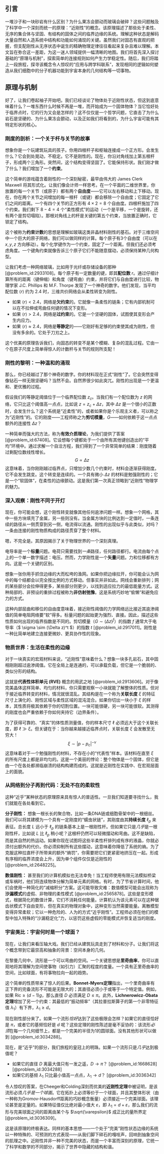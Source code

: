 ## 引言
一堆沙子和一块砂岩有什么区别？为什么果冻会颤动而玻璃会破碎？这些问题触及了科学中一个深刻而统一的原理：“近刚性”的概念。该原理描述了那些处于柔性、无序的集合体与坚固、有结构的固体之间的临界边缘的系统。理解这种状态是解码大量自然和人造系统中结构和功能如何涌现的关键。虽然我们对固态有直观的把握，但支配刚性从无序状态中诞生的精确物理定律往往看起来复杂且难以理解。本文旨在弥合这一差距，为这一迷人领域提供一幅清晰的地图。我们将首先深入探讨基础的“原理与机制”，探索简单的连接规则如何产生力学稳定性。随后，我们将踏上一段旅程，探寻该概念令人惊叹的“应用与跨学科联系”，发现相同的逻辑如何塑造从我们细胞中的分子机器功能到宇宙本身的几何结构等一切事物。

## 原理与机制

好了，让我们卷起袖子开始吧。我们已经谈论了物体处于近刚性状态，但这到底意味着什么？一堆东西什么时候不再是一堆，而开始成为一个固体物体？当它恰好处于临界点时，它的行为又会是怎样的？这不仅仅是一个哲学问题，它直击了为什么岩石是坚硬的、为什么果冻会颤动，以及正如我们将看到的，为什么宇宙可能有其特定形状的核心。

### 刚度的剖析：一个关于杆与关节的故事

想象你是一个玩建筑玩具的孩子。你用四根杆子和枢轴连接成一个正方形。会发生什么？它会到处晃动，不稳定。它不是刚性的。现在，你沿对角线加上第五根杆子，形成两个三角形。突然间，这个结构变得坚固了。它能保持形状。我们刚才做了什么？我们增加了一个**约束**。

这个简单的游戏蕴含着刚性的一个深刻秘密，最早由伟大的 James Clerk Maxwell 将其形式化。让我们像会计师一样思考。在一个平面的二维世界里，你放置的每一个关节（或原子）都有两个**自由度**——它可以左右移动和上下移动。现在，你在两个关节之间增加的每一根杆（或键）都会移除一个自由度；它固定了它们之间的距离。一个有四个关节的正方形有 $4 \times 2 = 8$ 个自由度。四根杆施加了四个约束。我们剩下 $8 - 4 = 4$ 个“柔性模式”的运动（一个是平移，一个是旋转，还有两个是剪切塌陷）。那根对角线上的杆是关键的第五个约束，当放置正确时，它锁定了结构。

这个被称为**约束计数**的思想是理解如玻璃这类非晶材料刚性的基石。对于三维空间中一个巨大的原子网络，我们可以做同样的计算。每个原子有3个自由度（可以在 $x, y, z$ 方向移动）。每个化学键作为一个约束，固定了一个距离。但我们还必须考虑角度。一个键角约束就像告诉三个原子它们不能随意摆动，必须保持某种几何构型。

让我们考虑一种网络玻璃，比如用于光纤或存储设备的那种 [@problem_id:2933108]。每个原子有一定数量的键，即其**配位数** $r$。通过仔细计算所有的距离（键伸缩）和角度（键弯曲）约束，并将它们与自由度进行比较，物理学家 J.C. Phillips 和 M.F. Thorpe 发现了一个神奇的数字。他们发现，当平均配位数 $\langle r \rangle$ 约为 $2.4$ 时，三维共价网络会从柔性转变为刚性。

- 如果 $\langle r \rangle < 2.4$，网络是**欠约束**的。它就像一条柔性的链条；它有内部机制可以在不拉伸或弯曲任何键的情况下变形。
- 如果 $\langle r \rangle > 2.4$，网络是**过约束**的。它是一个坚硬的固体，试图使其变形会产生内应力。
- 如果 $\langle r \rangle \approx 2.4$，网络是**等静定**的——它刚好有足够的约束使其成为刚性，但没有多余的。它处于刀刃之上。

这个优美的原理告诉我们，向固态的转变不是某个模糊、复杂的混乱过程。它由一个在原子尺度上简单得惊人的计数杆与关节的规则所支配！

### 刚性的黎明：一种温和的涌现

那么，你已经越过了那个神奇的数字。你的材料现在正式“刚性”了。它会突然变得像钻石一样无限坚硬吗？当然不会。自然界很少如此突兀。刚性的出现是一个更温和、更优雅的过程。

假设我们的等静定阈值位于一个临界配位数 $z_c$。当我们有一个配位数为 $z$ 的网络，它只比这个阈值高一点点，比如说 $z = z_c + \Delta z$，其中 $\Delta z$ 是一个很小的正数时，会发生什么？这个系统是“近柔性”的，或者如果你是个乐观主义者，可以称之为“近刚性”的。它的刚度——工程师称之为**剪切模量**，$G$——如何依赖于这一点点额外的连接性 $\Delta z$？

一种简单而强大的方法，称为**有效介质理论**，为我们提供了答案 [@problem_id:67408]。它设想每个键都处于一个由所有其他键创造出的“平均”环境中。通过求解一个自洽方程，我们得到了一个异常简单的结果：刚度随着过剩配位数线性增长。
$$ G \propto \Delta z $$
这意味着，当你刚刚越过临界点，只增加少数几个约束时，材料会逐渐获得刚度。它不会发生跳变。这个转变是连续的。一个具有微小 $\Delta z$ 的材料是勉强刚性的；它是一个“软固体”，在柔性的边缘颤动。这是我们第一次真正领略到“近刚性”物理学的魅力。

### 深入观察：刚性不同于开灯

现在，你可能会想，这个刚性转变就像其他任何逾渗问题一样。想象一个网格，其中一些方块填充了金属，另一些则没有。当金属方块的比例达到一定值时，一条连续的路径从一侧贯穿到另一侧，电流得以流通。刚性的出现似乎与此类似，对吗？一条由连接的刚性物质构成的路径贯穿了整个材料。

嗯，不完全是。其原因揭示了关于物理世界的一个深刻真理。

电导率是一个**标量**问题。电荷只需要找到*一条*路径，任何路径都行。电流由每个点上的一个单一数字描述：电压。然而，力学刚性是一个**矢量**问题。力和位移都有方向。这是一个关键的区别。

想象一张你用手抓住边缘的大而松垮的渔网。如果你把边缘拉开，你可能会认为网中的每个结都会以完全按比例的方式移动。但事实并非如此。网线会重新排列；网的某些部分会拉伸得更多，某些部分则更少，以找到适应拉力的最低能量方式。这种局部的、非预设的重排过程被称为**非仿射弛豫**。这是系统巧妙地“偷懒”和避免应力的方式。

这种内部屈曲和移位的自由度意味着，接近刚性阈值的力学网络远比接近其逾渗阈值的简单电阻网络要“软”得多。标量问题的起始更为强烈、直接。因此，描述这些性质如何出现的临界指数是不同的。剪切模量（$G \sim (\Delta z)^f$）的指数 $f$ 通常大于电导率（$ \sigma \sim (\Delta z)^t $）的指数 $t$ [@problem_id:2917011]。刚性是一种比简单地建立连接更微妙、更具协作性的现象。

### 物质世界：生活在柔性的边缘

对于一块真实的宏观材料来说，“近刚性”意味着什么？想象一块多孔岩石，其中固相刚刚超过逾渗阈值。它在全局上是连通的，可以承载负载，但它是一个脆弱的、类似分形的结构。

这就是**代表性体积单元 (RVE)** 概念的用武之地 [@problem_id:2913606]。对于像完美晶体这样简单、均匀的材料，你只需要观察一小块就能了解整体的性质。但对于接近临界转变的材料，情况就很混乱。其结构是在一个称为**关联长度** $\xi$ 的特征尺寸上演化的、刚性区域与柔性区域的混沌混合。如果你切出一块小于 $\xi$ 的样本，其性质将极其依赖于你的切割位置。一块可能很硬，另一块可能很软。其测得的刚度也会严重依赖于你如何夹持它（边界条件）。

为了获得可靠的、“真实”的体性质测量值，你的样本尺寸 $\ell$ 必须远大于这个关联长度，即 $\ell \gg \xi$。但关键在于：当你越来越接近临界点时，关联长度 $\xi$ 会发散至无穷大！
$$ \xi \sim |p - p_c|^{-\nu} $$
这意味着对于一个勉强刚性的材料，不存在小的“代表性”样本。该材料在直至 $\xi$ 的所有尺度上都是非均匀的。这是一个美丽的悖论：整个物体是一个固体，但它是由一个在各处都濒临崩溃的结构构建而成的。这就是近刚性在实践中、在宏观层面上的面貌。

### 从网络到分子再到代码：无处不在的柔软性

这种“近乎”某种状态的原理原来具有惊人的普适性。一旦我们知道要寻找什么，我们就能在各处看到它。

**分子刚性：** 想象一根长长的聚合物，比如一条DNA链或细胞骨架中的一根细丝。我们可以将其建模为一个具有一定刚度的“蠕虫状链”，其刚度由其**持续长度** $\ell_p$ 来表征。总长度 $L$ 远小于 $\ell_p$ 的链条基本上是一根刚性杆。但如果它只是*几乎*是一根刚性杆，比如说 $L$ 比 $\ell_p$ 稍小呢？这根杆仍然可以轻微摆动和弯曲。这不是缺陷，而是其自然的热运动。如果你现在试图将这些半柔性杆排列成有序的液晶，你就必须付出额外的代价。你必须抑制所有这些摆动，这意味着你降低了系统的熵。为了克服这种拉直杆子所带来的额外“熵罚”，你需要把它们更紧密地挤压在一起。形成有序相的临界浓度会上升，因为单个组件仅仅是近刚性的 [@problem_id:2648225]。

**数值刚性：** 甚至我们的计算机模拟也无法幸免！当工程师使用有限元法模拟桥梁或车祸时，他们将连续物体分解为简单元素的网格。有时，为了节省计算时间，他们会使用一种简化的“减缩积分”方案。这可能导致灾难：数值模型可能会出现称为**沙漏模式**的虚假、非物理的柔性模式 [@problem_id:2565878]。这些是变形模式，根据简化的数值计算，它们不消耗任何能量。计算机认为该元素可以在这种锯齿状模式下自由变形，但在真实的物理对象中，这种变形当然需要能量。离散模型变得异常柔软；它以一种危险的、人为的方式“近乎刚性”。工程师必须在他们的模型中加入特殊的“沙漏稳定化”力，以惩罚这些虚假的零能模式并恢复适当的刚度。

### 宇宙类比：宇宙何时是一个球面？

现在，让我们来看压轴大戏。我们已经从建筑玩具走到了材料和分子。让我们将这个概念带到它最崇高和抽象的背景：空间本身的几何。

在黎曼几何中，流形是一个可以弯曲的空间。一个关键思想是**里奇曲率**，你可以直观地将其理解为空间使事物（如引力）汇聚的程度的度量。一个具有正里奇曲率的空间，比如球面，有将事物拉向一起的趋势。

这个简单的性质带来了惊人的后果。**Bonnet-Myers定理**指出，一个里奇曲率有正下界的完备流形不可能是无限大的；其直径必须小于或等于一个特定值。例如，如果 $\text{Ric} \ge (d-1)g$，那么直径 $D$ 必须满足 $D \le \pi$。此外，**Lichnerowicz-Obata定理**增加了另一个约束：其最低的“振动频率”（其拉普拉斯算子的第一个非零特征值 $\lambda_1$）有下界，$\lambda_1 \ge d$。

现在刚性部分来了。如果一个流形*恰好*达到了这些极限会怎样？如果它的直径恰好是 $\pi$，或者它的基频恰好是 $d$ 呢？这些定理的刚性陈述是毫不妥协的：该流形*必须*在每一个几何细节上，都是一个完美的半径为1的圆球面。没有其他形状可以做到 [@problem_id:3034288]。

现在，是“近乎”的部分，我们旅程的皇冠上的明珠。如果一个流形只是*几乎*达到极值呢？
- 如果它的直径 $D$ 离最大值只有一发之遥，$D \to \pi$？ [@problem_id:1668628] [@problem_id:3034288]
- 如果它的基频 $\lambda_1$ 只比最小值高一点点，$\lambda_1 \to d$？ [@problem_id:3036342]

令人惊叹的答案，在Cheeger和Colding深刻而优美的**近刚性定理**中被证明，是该流形必须*几乎是一个球面*。它在拓扑上必须等价于一个球面，并且其整体形状（由一种称为Gromov-Hausdorff距离的巧妙概念衡量）必须接近一个完美球面。该理论甚至是定量的。如果特征值仅比绝对最小值大 $\varepsilon$，即 $\lambda_1 = d + \varepsilon$，那么我们的流形与完美球面之间的距离由某个与 $\sqrt{\varepsilon}$ 成正比的量所界定 [@problem_id:3036309]。

这是该原理的终极表达。同样的基本思想——一个处于“完美”刚性状态边缘的系统以一种特殊的、可预测的方式表现——从我们脚下碎石的嘎吱声，回响到抽象空间的肌理之中。近刚性并非一种不完美的状态，而是一个丰富而深刻的原理，它统一了科学和数学的不同部分，揭示了世界中隐藏的结构和谐。

